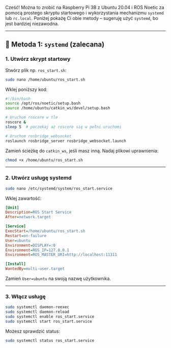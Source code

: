 Cześć! Można to zrobić na Raspberry Pi 3B z Ubuntu 20.04 i ROS Noetic za pomocą prostego skryptu startowego i wykorzystania mechanizmu `systemd` lub `rc.local`. Poniżej pokażę Ci obie metody – sugeruję użyć `systemd`, bo jest bardziej niezawodna.

---

## 🔧 **Metoda 1: `systemd` (zalecana)**

### 1. **Utwórz skrypt startowy**

Stwórz plik np. `ros_start.sh`:

```bash
sudo nano /home/ubuntu/ros_start.sh
```

Wklej poniższy kod:

```bash
#!/bin/bash
source /opt/ros/noetic/setup.bash
source /home/ubuntu/catkin_ws/devel/setup.bash

# Uruchom roscore w tle
roscore &
sleep 5  # poczekaj aż roscore się w pełni uruchomi

# Uruchom rosbridge_websocket
roslaunch rosbridge_server rosbridge_websocket.launch
```

Zamień ścieżkę do `catkin_ws`, jeśli masz inną. Nadaj plikowi uprawnienia:

```bash
chmod +x /home/ubuntu/ros_start.sh
```

---

### 2. **Utwórz usługę systemd**

```bash
sudo nano /etc/systemd/system/ros_start.service
```

Wklej zawartość:

```ini
[Unit]
Description=ROS Start Service
After=network.target

[Service]
ExecStart=/home/ubuntu/ros_start.sh
Restart=on-failure
User=ubuntu
Environment=DISPLAY=:0
Environment=ROS_IP=127.0.0.1
Environment=ROS_MASTER_URI=http://localhost:11311

[Install]
WantedBy=multi-user.target
```

Zamień `User=ubuntu` na swoją nazwę użytkownika.

---

### 3. **Włącz usługę**

```bash
sudo systemctl daemon-reexec
sudo systemctl daemon-reload
sudo systemctl enable ros_start.service
sudo systemctl start ros_start.service
```

Możesz sprawdzić status:

```bash
sudo systemctl status ros_start.service
```
